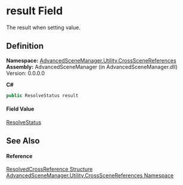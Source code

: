# result Field


The result when setting value.



## Definition
**Namespace:** <a href="N_AdvancedSceneManager_Utility_CrossSceneReferences.md">AdvancedSceneManager.Utility.CrossSceneReferences</a>  
**Assembly:** AdvancedSceneManager (in AdvancedSceneManager.dll) Version: 0.0.0.0

**C#**
``` C#
public ResolveStatus result
```



#### Field Value
<a href="T_AdvancedSceneManager_Utility_CrossSceneReferences_ResolveStatus.md">ResolveStatus</a>

## See Also


#### Reference
<a href="T_AdvancedSceneManager_Utility_CrossSceneReferences_ResolvedCrossReference.md">ResolvedCrossReference Structure</a>  
<a href="N_AdvancedSceneManager_Utility_CrossSceneReferences.md">AdvancedSceneManager.Utility.CrossSceneReferences Namespace</a>  

